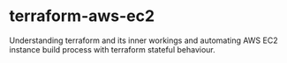 # terraform-aws-ec2

Understanding terraform and its inner workings and automating AWS EC2 instance build process with terraform stateful behaviour.
